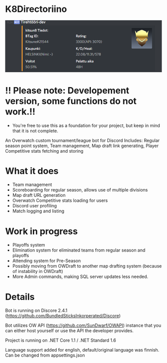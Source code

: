 # K8Directoriino
![alt text](https://github.com/kitsun8/K8Directoriino/blob/master/screenshots/directoriino1.PNG)

# !! Please note: Developement version, some functions do not work.!!
- You're free to use this as a foundation for your project, but keep in mind that it is not complete.

An Overwatch custom tournament/league bot for Discord
Includes: Regular season point system, Team management, Map draft link generating, Player Competitive stats fetching and storing

# What it does

- Team management
- Scoreboarding for regular season, allows use of multiple divisions
- Map draft URL generation
- Overwatch Competitive stats loading for users 
- Discord user profiling
- Match logging and listing

# Work in progress
- Playoffs system
- Elimination system for eliminated teams from regular season and playoffs
- Attending system for Pre-Season
- Possibly moving from OWDraft to another map drafting system (because of instability in OWDraft)
- More Admin commands, making SQL server updates less needed.

# Details

Bot is running on Discore 2.4.1 (https://github.com/BundledSticksInkorperated/Discore)

Bot utilizes OW API (https://github.com/SunDwarf/OWAPI) instance that you can either host yourself or use the API the developer provides.

Project is running on .NET Core 1.1 / .NET Standard 1.6

Language support added for english, default/original language was finnish. Can be changed from appsettings.json

